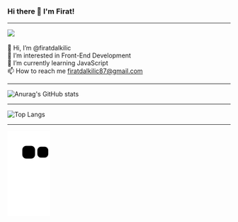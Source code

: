 ### Hi there 👋 I'm Firat!
<hr>

![](https://komarev.com/ghpvc/?username=firatdalkilic&color=orange)

👋 Hi, I’m @firatdalkilic <br>
👀 I’m interested in Front-End Development <br>
🌱 I’m currently learning JavaScript <br>
📫 How to reach me firatdalkilic87@gmail.com <br>
<hr>

![Anurag's GitHub stats](https://github-readme-stats.vercel.app/api?username=firatdalkilic&show_icons=true&theme=tokyonight)
<hr>

![Top Langs](https://github-readme-stats.vercel.app/api/top-langs/?username=firatdalkilic&theme=tokyonight)
<hr>
<img src="https://github.com/oguzhanduran/oguzhanduran/raw/output/github-contribution-grid-snake.svg" alt="snake svg" style="max-width: 100%;">
